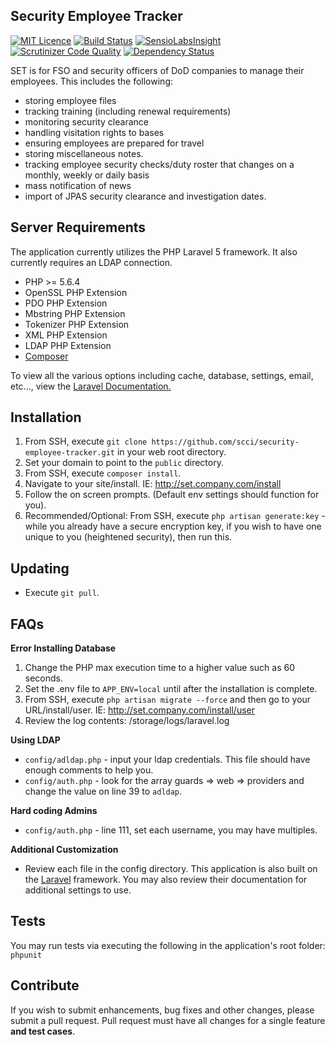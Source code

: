 ## Security Employee Tracker

[![MIT Licence](https://badges.frapsoft.com/os/mit/mit.svg?v=103)](https://opensource.org/licenses/mit-license.php)   [![Build Status](https://travis-ci.org/scci/security-employee-tracker.svg?branch=master)](https://travis-ci.org/scci/security-employee-tracker) [![SensioLabsInsight](https://insight.sensiolabs.com/projects/7a8de56d-c4d4-492f-8ea3-d7f8a2441bad/mini.png)](https://insight.sensiolabs.com/projects/7a8de56d-c4d4-492f-8ea3-d7f8a2441bad) [![Scrutinizer Code Quality](https://scrutinizer-ci.com/g/scci/security-employee-tracker/badges/quality-score.png?b=master)](https://scrutinizer-ci.com/g/scci/security-employee-tracker/?branch=master) [![Dependency Status](https://www.versioneye.com/user/projects/58123c993130eb0043c41242/badge.svg?style=flat-square)](https://www.versioneye.com/user/projects/58123c993130eb0043c41242)

SET is for FSO and security officers of DoD companies to manage their employees. This includes the following:
- storing employee files
- tracking training (including renewal requirements)
- monitoring security clearance
- handling visitation rights to bases
- ensuring employees are prepared for travel
- storing miscellaneous notes.
- tracking employee security checks/duty roster that changes on a monthly, weekly or daily basis
- mass notification of news
- import of JPAS security clearance and investigation dates.

## Server Requirements

The application currently utilizes the PHP Laravel 5 framework. It also currently requires an LDAP connection.

- PHP >= 5.6.4
- OpenSSL PHP Extension
- PDO PHP Extension
- Mbstring PHP Extension
- Tokenizer PHP Extension
- XML PHP Extension
- LDAP PHP Extension
- [Composer](https://getcomposer.org/)

To view all the various options including cache, database, settings, email, etc..., view the [Laravel Documentation.](https://laravel.com/docs/master)

## Installation

1. From SSH, execute `git clone https://github.com/scci/security-employee-tracker.git` in your web root directory.
2. Set your domain to point to the `public` directory.
3. From SSH, execute `composer install`.
4. Navigate to your site/install. IE: http://set.company.com/install
5. Follow the on screen prompts. (Default env settings should function for you).
6. Recommended/Optional: From SSH, execute `php artisan generate:key` - while you already have a secure encryption key, if you wish to have one unique to you (heightened security), then run this.

## Updating

* Execute `git pull`. 

## FAQs

**Error Installing Database**

1. Change the PHP max execution time to a higher value such as 60 seconds.
2. Set the .env file to `APP_ENV=local` until after the installation is complete.
3. From SSH, execute `php artisan migrate --force` and then go to your URL/install/user. IE: http://set.company.com/install/user
4. Review the log contents: /storage/logs/laravel.log

**Using LDAP**

* `config/adldap.php` - input your ldap credentials. This file should have enough comments to help you.
* `config/auth.php` - look for the array guards => web => providers and change the value on line 39 to `adldap`.

**Hard coding Admins**

* `config/auth.php` - line 111, set each username, you may have multiples. 

**Additional Customization**

* Review each file in the config directory. This application is also built on the [Laravel](https://laravel.com/docs/master/) framework. You may also review their documentation for additional settings to use.

## Tests

You may run tests via executing the following in the application's root folder: `phpunit`

## Contribute

If you wish to submit enhancements, bug fixes and other changes, please submit a pull request. Pull request must have all changes for a single feature **and test cases**.